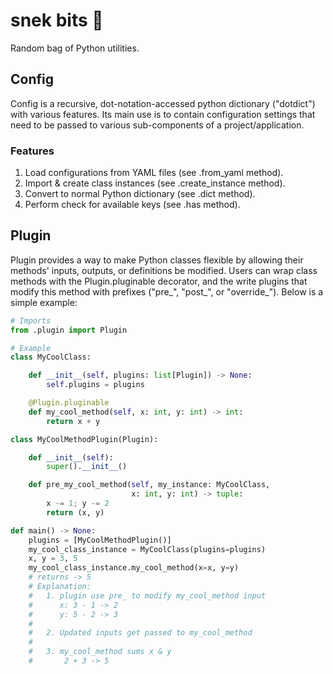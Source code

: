 # snek bits 🐍
Random bag of Python utilities.

## Config
Config is a recursive, dot-notation-accessed python dictionary ("dotdict") with various features. Its main use is to contain configuration settings that need to be passed to various sub-components of a project/application.

### Features
1. Load configurations from YAML files (see .from_yaml method).
2. Import & create class instances (see .create_instance method).
3. Convert to normal Python dictionary (see .dict method).
4. Perform check for available keys (see .has method).

## Plugin
Plugin provides a way to make Python classes flexible by allowing their methods' inputs, outputs, or definitions be modified. Users can wrap class methods with the Plugin.pluginable decorator, and the write plugins that modify this method with prefixes ("pre_", "post_", or "override_"). Below is a simple example:

```python
# Imports
from .plugin import Plugin

# Example
class MyCoolClass:

    def __init__(self, plugins: list[Plugin]) -> None:
        self.plugins = plugins

    @Plugin.pluginable
    def my_cool_method(self, x: int, y: int) -> int:
        return x + y

class MyCoolMethodPlugin(Plugin):

    def __init__(self):
        super().__init__()

    def pre_my_cool_method(self, my_instance: MyCoolClass,
                           x: int, y: int) -> tuple:
        x -= 1; y -= 2
        return (x, y)

def main() -> None:
    plugins = [MyCoolMethodPlugin()]
    my_cool_class_instance = MyCoolClass(plugins=plugins)
    x, y = 3, 5
    my_cool_class_instance.my_cool_method(x=x, y=y)
    # returns -> 5
    # Explanation:
    #   1. plugin use pre_ to modify my_cool_method input
    #      x: 3 - 1 -> 2
    #      y: 5 - 2 -> 3
    #
    #   2. Updated inputs get passed to my_cool_method
    #
    #   3. my_cool_method sums x & y
    #       2 + 3 -> 5
```


